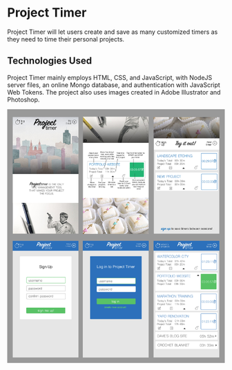 # Project Timer

Project Timer will let users create and save as many customized timers as they need to time their personal projects.

## Technologies Used

Project Timer mainly employs HTML, CSS, and JavaScript, with NodeJS server files, an online Mongo database, and authentication with JavaScript Web Tokens. The project also uses images created in Adobe Illustrator and Photoshop.

![Mobile Mocks](./project-timer-mobile-mocks.jpg)
